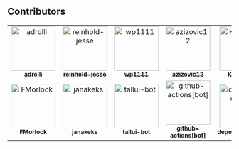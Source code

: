 ## Contributors

<!-- readme: adrolli,Reinhold-Jesse,collaborators,contributors,tallui-bot,bots -start -->
<table>
<tr>
    <td align="center">
        <a href="https://github.com/adrolli">
            <img src="https://avatars.githubusercontent.com/u/40421928?v=4" width="100;" alt="adrolli"/>
            <br />
            <sub><b>adrolli</b></sub>
        </a>
    </td>
    <td align="center">
        <a href="https://github.com/reinhold-jesse">
            <img src="https://avatars.githubusercontent.com/u/88349887?v=4" width="100;" alt="reinhold-jesse"/>
            <br />
            <sub><b>reinhold-jesse</b></sub>
        </a>
    </td>
    <td align="center">
        <a href="https://github.com/wp1111">
            <img src="https://avatars.githubusercontent.com/u/42349383?v=4" width="100;" alt="wp1111"/>
            <br />
            <sub><b>wp1111</b></sub>
        </a>
    </td>
    <td align="center">
        <a href="https://github.com/azizovic12">
            <img src="https://avatars.githubusercontent.com/u/104441723?v=4" width="100;" alt="azizovic12"/>
            <br />
            <sub><b>azizovic12</b></sub>
        </a>
    </td>
    <td align="center">
        <a href="https://github.com/KimSpeer">
            <img src="https://avatars.githubusercontent.com/u/98323532?v=4" width="100;" alt="KimSpeer"/>
            <br />
            <sub><b>KimSpeer</b></sub>
        </a>
    </td>
    <td align="center">
        <a href="https://github.com/laravel-shift">
            <img src="https://avatars.githubusercontent.com/u/15991828?v=4" width="100;" alt="laravel-shift"/>
            <br />
            <sub><b>laravel-shift</b></sub>
        </a>
    </td></tr>
<tr>
    <td align="center">
        <a href="https://github.com/FMorlock">
            <img src="https://avatars.githubusercontent.com/u/99252924?v=4" width="100;" alt="FMorlock"/>
            <br />
            <sub><b>FMorlock</b></sub>
        </a>
    </td>
    <td align="center">
        <a href="https://github.com/janakeks">
            <img src="https://avatars.githubusercontent.com/u/42347662?v=4" width="100;" alt="janakeks"/>
            <br />
            <sub><b>janakeks</b></sub>
        </a>
    </td>
    <td align="center">
        <a href="https://github.com/tallui-bot">
            <img src="https://avatars.githubusercontent.com/u/106848579?v=4" width="100;" alt="tallui-bot"/>
            <br />
            <sub><b>tallui-bot</b></sub>
        </a>
    </td>
    <td align="center">
        <a href="https://github.com/github-actions[bot]">
            <img src="https://avatars.githubusercontent.com/in/15368?v=4" width="100;" alt="github-actions[bot]"/>
            <br />
            <sub><b>github-actions[bot]</b></sub>
        </a>
    </td>
    <td align="center">
        <a href="https://github.com/dependabot[bot]">
            <img src="https://avatars.githubusercontent.com/in/29110?v=4" width="100;" alt="dependabot[bot]"/>
            <br />
            <sub><b>dependabot[bot]</b></sub>
        </a>
    </td></tr>
</table>
<!-- readme: adrolli,Reinhold-Jesse,collaborators,contributors,tallui-bot,bots -end -->
 
